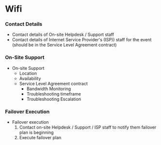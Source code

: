 # Wifi

### Contact Details

- Contact details of On-site Helpdesk / Support staff
- Contact details of Internet Service Provider's (ISP)) staff for the event (should be in the Service Level Agreement contract)


### On-Site Support

- On-site Support
	- Location
	- Availability
	- Service Level Agreement contract
		- Bandwidth Monitoring
		- Troubleshooting timeframe
		- Troubleshooting Escalation

### Failover Execution

- Failover execution
	1) Contact on-site Helpdesk / Support / ISP staff to notify them failover plan is beginning
	2) Execute failover plan